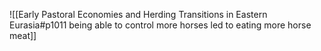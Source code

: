 ![[Early Pastoral Economies and Herding Transitions in Eastern Eurasia#p1011 being able to control more horses led to eating more horse meat]]